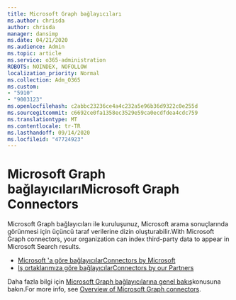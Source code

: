```yaml
---
title: Microsoft Graph bağlayıcıları
ms.author: chrisda
author: chrisda
manager: dansimp
ms.date: 04/21/2020
ms.audience: Admin
ms.topic: article
ms.service: o365-administration
ROBOTS: NOINDEX, NOFOLLOW
localization_priority: Normal
ms.collection: Adm_O365
ms.custom:
- "5910"
- "9003123"
ms.openlocfilehash: c2abbc23236ce4a4c232a5e96b36d9322c0e255d
ms.sourcegitcommit: c6692ce0fa1358ec3529e59ca0ecdfdea4cdc759
ms.translationtype: MT
ms.contentlocale: tr-TR
ms.lasthandoff: 09/14/2020
ms.locfileid: "47724923"
---
```

# <a name="microsoft-graph-connectors"></a><span data-ttu-id="b8cf6-102">Microsoft Graph bağlayıcıları</span><span class="sxs-lookup"><span data-stu-id="b8cf6-102">Microsoft Graph Connectors</span></span>

<span data-ttu-id="b8cf6-103">Microsoft Graph bağlayıcıları ile kuruluşunuz, Microsoft arama sonuçlarında görünmesi için üçüncü taraf verilerine dizin oluşturabilir.</span><span class="sxs-lookup"><span data-stu-id="b8cf6-103">With Microsoft Graph connectors, your organization can index third-party data to appear in Microsoft Search results.</span></span>

- [<span data-ttu-id="b8cf6-104">Microsoft 'a göre bağlayıcılar</span><span class="sxs-lookup"><span data-stu-id="b8cf6-104">Connectors by Microsoft</span></span>](https://docs.microsoft.com/microsoftsearch/connectors-gallery#Microsoft)
- [<span data-ttu-id="b8cf6-105">Iş ortaklarımıza göre bağlayıcılar</span><span class="sxs-lookup"><span data-stu-id="b8cf6-105">Connectors by our Partners</span></span>](https://docs.microsoft.com/microsoftsearch/connectors-gallery#Partners)

<span data-ttu-id="b8cf6-106">Daha fazla bilgi için  [Microsoft Graph bağlayıcılarına genel bakış](https://docs.microsoft.com/microsoftsearch/connectors-overview)konusuna bakın.</span><span class="sxs-lookup"><span data-stu-id="b8cf6-106">For more info, see  [Overview of Microsoft Graph connectors](https://docs.microsoft.com/microsoftsearch/connectors-overview).</span></span>
